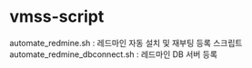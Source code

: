 # vmss-script

automate_redmine.sh	: 레드마인 자동 설치 및 재부팅 등록 스크립트
automate_redmine_dbconnect.sh : 레드마인 DB 서버 등록 
